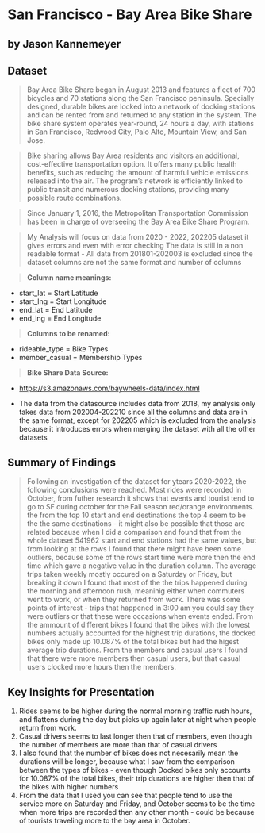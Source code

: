 # San Francisco - Bay Area Bike Share
## by Jason Kannemeyer


## Dataset

> Bay Area Bike Share began in August 2013 and features a fleet of 700 bicycles and 70 stations along the San Francisco peninsula. Specially designed, durable bikes are locked into a network of docking stations and can be rented from and returned to any station in the system. The bike share system operates year-round, 24 hours a day, with stations in San Francisco, Redwood City, Palo Alto, Mountain View, and San Jose.

> Bike sharing allows Bay Area residents and visitors an additional, cost-effective transportation option. It offers many public health benefits, such as reducing the amount of harmful vehicle emissions released into the air. The program’s network is efficiently linked to public transit and numerous docking stations, providing many possible route combinations.

> Since January 1, 2016, the Metropolitan Transportation Commission has been in charge of overseeing the Bay Area Bike Share Program.

> My Analysis will focus on data from 2020 - 2022, 202205 dataset it gives errors and even with error checking The data is still in a non readable format - All data from 201801-202003 is excluded since the dataset columns are not the same format and number of columns

> **Column name meanings:**
* start_lat	= Start Latitude
* start_lng	= Start Longitude
* end_lat	= End Latitude
* end_lng   = End Longitude

> **Columns to be renamed:**

* rideable_type = Bike Types
* member_casual = Membership Types

> **Bike Share Data Source:**
* https://s3.amazonaws.com/baywheels-data/index.html
- The data from the datasource includes data from 2018, my analysis only takes data from 202004-202210 since all the columns and data are in the same format, except for 202205 which is excluded from the analysis because it introduces errors when merging the dataset with all the other datasets


## Summary of Findings

> Following an investigation of the dataset for ytears 2020-2022, the following conclusions were reached. Most rides were recorded in October, from futher research it shows that events and tourist tend to go to SF during october for the Fall season red/orange environments. the from the top 10 start and end destinations the top 4 seem to be the the same destinations - it might also be possible that those are related because when I did a comparison and found that from the whole dataset 541962 start and end stations had the same values, but from looking at the rows I found that there might have been some outliers, because some of the rows start time were more then the end time which gave a negative value in the duration column. The average trips taken weekly mostly occured on a Saturday or Friday, but breaking it down I found that most of the the trips happened during the morning and afternoon rush, meaninig either when commuters went to work, or when they returned from work. There was some points of interest - trips that happened in 3:00 am you could say they were outliers or that these were occasions when events ended. From the ammount of different bikes I found that the bikes with the lowest numbers actually accounted for the highest trip durations, the docked bikes only made up 10.087% of the total bikes but had the higest average trip durations. From the members and casual users I found that there were more members then casual users, but that casual users clocked more hours then the members. 


## Key Insights for Presentation

1. Rides seems to be higher during the normal morning traffic rush hours, and flattens during the day but picks up again later at night when people return from work.
2. Casual drivers seems to last longer then that of members, even though the number of members are more than that of casual drivers
3. I also found that the number of bikes does not necesarily mean the durations will be longer, because what I saw from the comparison between the types of bikes - even though Docked bikes only accounts for 10.087% of the total bikes, their trip durations are higher then that of the bikes with higher numbers
4. From the data that I used you can see that people tend to use the service more on Saturday and Friday, and October seems to be the time when more trips are recorded then any other month - could be because of tourists traveling more to the bay area in October.